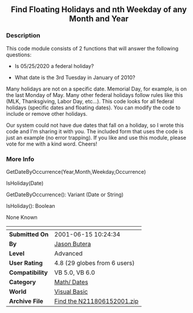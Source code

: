 ﻿<div align="center">

## Find Floating Holidays and nth Weekday of any Month and Year


</div>

### Description

This code module consists of 2 functions that will answer the following questions:

- Is 05/25/2020 a federal holiday?

- What date is the 3rd Tuesday in January of 2010?

Many holidays are not on a specific date. Memorial Day, for example, is on the last Monday of May. Many other federal holidays follow rules like this (MLK, Thanksgiving, Labor Day, etc...). This code looks for all federal holidays (specific dates and floating dates). You can modify the code to include or remove other holidays.

Our system could not have due dates that fall on a holiday, so I wrote this code and I'm sharing it with you. The included form that uses the code is just an example (no error trapping). If you like and use this module, please vote for me with a kind word. Cheers!
 
### More Info
 
GetDateByOccurrence(Year,Month,Weekday,Occurrence)

IsHoliday(Date)

GetDateByOccurrence(): Variant (Date or String)

IsHoliday(): Boolean

None Known


<span>             |<span>
---                |---
**Submitted On**   |2001-06-15 10:24:34
**By**             |[Jason Butera](https://github.com/Planet-Source-Code/PSCIndex/blob/master/ByAuthor/jason-butera.md)
**Level**          |Advanced
**User Rating**    |4.8 (29 globes from 6 users)
**Compatibility**  |VB 5\.0, VB 6\.0
**Category**       |[Math/ Dates](https://github.com/Planet-Source-Code/PSCIndex/blob/master/ByCategory/math-dates__1-37.md)
**World**          |[Visual Basic](https://github.com/Planet-Source-Code/PSCIndex/blob/master/ByWorld/visual-basic.md)
**Archive File**   |[Find the N211806152001\.zip](https://github.com/Planet-Source-Code/jason-butera-find-floating-holidays-and-nth-weekday-of-any-month-and-year__1-24100/archive/master.zip)








